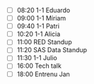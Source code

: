 - [ ] 08:20 1-1 Eduardo
- [ ] 09:00 1-1 Míriam
- [ ] 09:40 1-1 Patri
- [ ] 10:20 1-1 Alicia
- [ ] 11:00 RED Standup
- [ ] 11:20 SAS Data Standup
- [ ] 11:30 1-1 Julio
- [ ] 16:00 Tech talk
- [ ] 18:00 Entrenu Jan